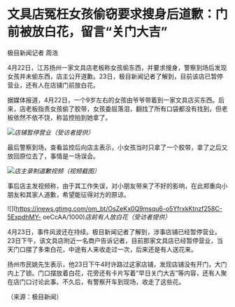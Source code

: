 # 文具店冤枉女孩偷窃要求搜身后道歉：门前被放白花，留言“关门大吉”

极目新闻记者 周浩

4月22日，江苏扬州一家文具店老板称女孩偷东西，并要求搜身，警察到场后发现女孩并未偷东西，店主公开道歉。23日，极目新闻记者了解到，目前该店已暂停营业，还有人在店铺门前放白花。

据媒体报道，4月22日，一个9岁左右的女孩由爷爷带着到一家文具店买东西。后来，店老板指责女孩偷了胶带，女孩委屈落泪，翻找了所有口袋都没有找到，但老板依然不依不饶，称监控拍到她拿了。

![](https://inews.gtimg.com/om_bt/OUAwhNssTSwP6lCMvYjk0BqpC0hL0iT0tHIkhSgsCGvVYAA/1000)_店铺暂停营业（受访者提供）_

最后警察到场，查看监控后向店主表示，小女孩当时只拿了一个胶带，拿了之后又放回原位去了，事情是一场误会。

![](https://inews.gtimg.com/om_bt/O9i-lAXQzNwstMy9Kqo9HeAuhPD2TaLRCBw3qxpyBqm3kAA/1000)_店主录制道歉视频（视频截图）_

事后店主发视频称，由于其工作失误，对小朋友带来了不好的影响，在此郑重向小朋友和其家人道歉，希望能征得对方的原谅。

![](https://inews.gtimg.com/om_bt/OsZeKx0Q9msqu6-o5YfrxkKtnzf258C-5ExpdhMY-
oeCcAA/1000)_店前有人放白花（受访者提供）_

4月23日，事件风波还在持续。极目新闻记者了解到，涉事店铺已经暂停营业。23日下午，该文具店附近一名商户告诉记者，目前那家文具店已经暂停营业，当天门口摆了多束白花，中途有人来收走过一次，后来还是有人送花来。

扬州市民姚先生表示，他23日下午4时许路过这家店铺，发现店铺没有开门，大门内上了锁。门口摆放着白花，花旁还有卡片写着“早日关门大吉”等内容，还有人聚在店门口讨论此事。不久后，有警察开车到现场，收走了这些花。

（来源：极目新闻）

